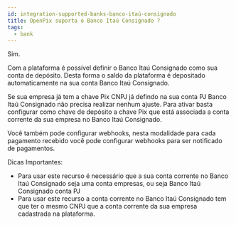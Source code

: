 ```yaml
---
id: integration-supported-banks-banco-itaú-consignado
title: OpenPix suporta o Banco Itaú Consignado ?
tags:
  - bank
---
```


Sim.

Com a plataforma é possível definir o Banco Itaú Consignado como sua conta de depósito. Desta forma o saldo da plataforma é depositado automaticamente na sua conta Banco Itaú Consignado.

Se sua empresa já tem a chave Pix CNPJ já defindo na sua conta PJ Banco Itaú Consignado não precisa realizar nenhum ajuste. Para ativar basta configurar como chave de depósito a chave Pix que está associada a conta corrente da sua empresa no Banco Itaú Consignado.

Você também pode configurar webhooks, nesta modalidade para cada pagamento recebido você pode configurar webhooks para ser notificado de pagamentos.

Dicas Importantes:

- Para usar este recurso é necessário que a sua conta corrente no Banco Itaú Consignado seja uma conta empresas, ou seja Banco Itaú Consignado conta PJ
- Para usar este recurso a conta corrente no Banco Itaú Consignado tem que ter o mesmo CNPJ que a conta corrente da sua empresa cadastrada na plataforma.
